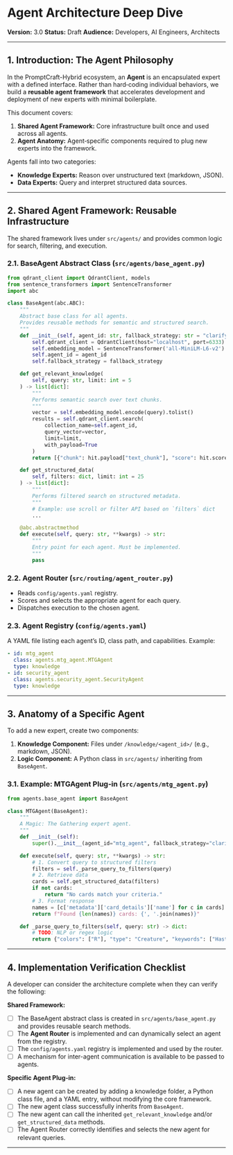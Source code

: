 # Agent Architecture Deep Dive

**Version:** 3.0
**Status:** Draft
**Audience:** Developers, AI Engineers, Architects

---

## 1. Introduction: The Agent Philosophy

In the PromptCraft-Hybrid ecosystem, an **Agent** is an encapsulated expert with a defined interface. Rather than hard‑coding individual behaviors, we build a **reusable agent framework** that accelerates development and deployment of new experts with minimal boilerplate.

This document covers:

1. **Shared Agent Framework:** Core infrastructure built once and used across all agents.
2. **Agent Anatomy:** Agent‑specific components required to plug new experts into the framework.

Agents fall into two categories:

* **Knowledge Experts:** Reason over unstructured text (markdown, JSON).
* **Data Experts:** Query and interpret structured data sources.

---

## 2. Shared Agent Framework: Reusable Infrastructure

The shared framework lives under `src/agents/` and provides common logic for search, filtering, and execution.

### 2.1. BaseAgent Abstract Class (`src/agents/base_agent.py`)

```python
from qdrant_client import QdrantClient, models
from sentence_transformers import SentenceTransformer
import abc

class BaseAgent(abc.ABC):
    """
    Abstract base class for all agents.
    Provides reusable methods for semantic and structured search.
    """
    def __init__(self, agent_id: str, fallback_strategy: str = "clarify"):
        self.qdrant_client = QdrantClient(host="localhost", port=6333)
        self.embedding_model = SentenceTransformer('all-MiniLM-L6-v2')
        self.agent_id = agent_id
        self.fallback_strategy = fallback_strategy

    def get_relevant_knowledge(
        self, query: str, limit: int = 5
    ) -> list[dict]:
        """
        Performs semantic search over text chunks.
        """
        vector = self.embedding_model.encode(query).tolist()
        results = self.qdrant_client.search(
            collection_name=self.agent_id,
            query_vector=vector,
            limit=limit,
            with_payload=True
        )
        return [{"chunk": hit.payload["text_chunk"], "score": hit.score} for hit in results]

    def get_structured_data(
        self, filters: dict, limit: int = 25
    ) -> list[dict]:
        """
        Performs filtered search on structured metadata.
        """
        # Example: use scroll or filter API based on `filters` dict
        ...

    @abc.abstractmethod
    def execute(self, query: str, **kwargs) -> str:
        """
        Entry point for each agent. Must be implemented.
        """
        pass
```

### 2.2. Agent Router (`src/routing/agent_router.py`)

* Reads `config/agents.yaml` registry.
* Scores and selects the appropriate agent for each query.
* Dispatches execution to the chosen agent.

### 2.3. Agent Registry (`config/agents.yaml`)

A YAML file listing each agent’s ID, class path, and capabilities. Example:

```yaml
- id: mtg_agent
  class: agents.mtg_agent.MTGAgent
  type: knowledge
- id: security_agent
  class: agents.security_agent.SecurityAgent
  type: knowledge
```

---

## 3. Anatomy of a Specific Agent

To add a new expert, create two components:

1. **Knowledge Component:** Files under `/knowledge/<agent_id>/` (e.g., markdown, JSON).
2. **Logic Component:** A Python class in `src/agents/` inheriting from `BaseAgent`.

### 3.1. Example: MTGAgent Plug‑in (`src/agents/mtg_agent.py`)

```python
from agents.base_agent import BaseAgent

class MTGAgent(BaseAgent):
    """
    A Magic: The Gathering expert agent.
    """
    def __init__(self):
        super().__init__(agent_id="mtg_agent", fallback_strategy="clarify")

    def execute(self, query: str, **kwargs) -> str:
        # 1. Convert query to structured filters
        filters = self._parse_query_to_filters(query)
        # 2. Retrieve data
        cards = self.get_structured_data(filters)
        if not cards:
            return "No cards match your criteria."
        # 3. Format response
        names = [c['metadata']['card_details']['name'] for c in cards]
        return f"Found {len(names)} cards: {', '.join(names)}"

    def _parse_query_to_filters(self, query: str) -> dict:
        # TODO: NLP or regex logic
        return {"colors": ["R"], "type": "Creature", "keywords": ["Haste"]}
```

---

## 4. Implementation Verification Checklist

A developer can consider the architecture complete when they can verify the following:

**Shared Framework:**

* [ ] The BaseAgent abstract class is created in `src/agents/base_agent.py` and provides reusable search methods.
* [ ] The **Agent Router** is implemented and can dynamically select an agent from the registry.
* [ ] The `config/agents.yaml` registry is implemented and used by the router.
* [ ] A mechanism for inter-agent communication is available to be passed to agents.

**Specific Agent Plug‑in:**

* [ ] A new agent can be created by adding a knowledge folder, a Python class file, and a YAML entry, without modifying the core framework.
* [ ] The new agent class successfully inherits from `BaseAgent`.
* [ ] The new agent can call the inherited `get_relevant_knowledge` and/or `get_structured_data` methods.
* [ ] The Agent Router correctly identifies and selects the new agent for relevant queries.

---
